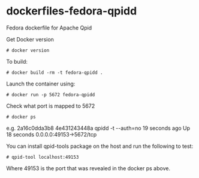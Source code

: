 
dockerfiles-fedora-qpidd
========================

Fedora dockerfile for Apache Qpid

Get Docker version

    # docker version

To build:

    # docker build -rm -t fedora-qpidd .

Launch the container using:

    # docker run -p 5672 fedora-qpidd

Check what port is mapped to 5672 

    # docker ps

e.g. 2a16c0dda3b8 4e431243448a qpidd -t --auth=no 19 seconds ago Up 18 seconds 0.0.0.0:49153->5672/tcp

You can install qpid-tools package on the host and run the following to test:

    # qpid-tool localhost:49153

Where 49153 is the port that was revealed in the docker ps above.
